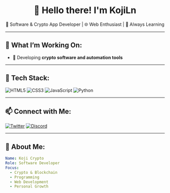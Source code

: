 <h1 align="center">
  👋 Hello there! I'm KojiLn
</h1>

<p align="center">
  🧠 Software & Crypto App Developer | 🌐 Web Enthusiast | 🚀 Always Learning
</p>

---

## 🚀 What I’m Working On:
- 🔧 Developing **crypto software and automation tools**

---

## 🧰 Tech Stack:

![HTML5](https://img.shields.io/badge/HTML5-E34F26?style=for-the-badge&logo=html5&logoColor=orange)
![CSS3](https://img.shields.io/badge/CSS3-1572B6?style=for-the-badge&logo=css3&logoColor=darkblue)
![JavaScript](https://img.shields.io/badge/JavaScript-F7DF1E?style=for-the-badge&logo=javascript&logoColor=yellow)
![Python](https://img.shields.io/badge/Python-3776AB?style=for-the-badge&logo=python&logoColor=yellow)

---

## 📫 Connect with Me:

[![Twitter](https://img.shields.io/badge/Twitter-1DA1F2?style=for-the-badge&logo=twitter&logoColor=white)](https://x.com/peter_sol_eth)
[![Discord](https://img.shields.io/badge/Discord-5865F2?style=for-the-badge&logo=discord&logoColor=white)](https://discord.com/users/kojiln_18636)

---

## 📌 About Me:
```yaml
Name: Koji Crypto
Role: Software Developer
Focus:
  - Crypto & Blockchain
  - Programming
  - Web Development
  - Personal Growth
